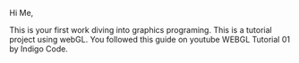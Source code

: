 Hi Me,

This is your first work diving into graphics programing.
This is a tutorial project using webGL.
You followed this guide on youtube WEBGL Tutorial 01 by Indigo Code.
